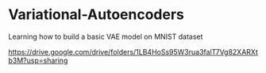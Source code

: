 # Variational-Autoencoders
Learning how to build a basic VAE model on MNIST dataset

https://drive.google.com/drive/folders/1LB4HoSs95W3rua3falT7Vg82XARXtb3M?usp=sharing
